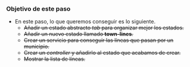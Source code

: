 ### Objetivo de este paso

- En este paso, lo que queremos conseguir es lo siguiente.
    - ~~Añadir un estado abstracto *tab* para organizar mejor los estados.~~
    - ~~Añadir un nuevo estado llamado **town-lines**.~~
    - ~~Crear un servicio para conseguir las líneas que pasan por un municipio.~~
    - ~~Crear un *controller* y añadirlo al estado que acabamos de crear.~~
    - ~~Mostrar la lista de líneas.~~
